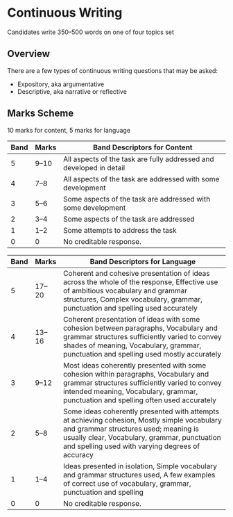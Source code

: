 # Continuous Writing

Candidates write 350–500 words on one of four topics set

## Overview

There are a few types of continuous writing questions that may be asked:
- Expository, aka argumentative
- Descriptive, aka narrative or reflective

## Marks Scheme
10 marks for content, 5 marks for language

| Band | Marks | Band Descriptors for Content |
| --- | --- | --- |
| 5 | 9–10 | All aspects of the task are fully addressed and developed in detail |
| 4 | 7–8 | All aspects of the task are addressed with some development |
| 3 | 5–6 | Some aspects of the task are addressed with some development |
| 2 | 3–4 | Some aspects of the task are addressed |
| 1 | 1–2 | Some attempts to address the task |
| 0 | 0 | No creditable response. |

| Band | Marks | Band Descriptors for Language |
| --- | --- | --- |
| 5 | 17–20 | Coherent and cohesive presentation of ideas across the whole of the response, Effective use of ambitious vocabulary and grammar structures, Complex vocabulary, grammar, punctuation and spelling used accurately |
| 4 | 13–16 | Coherent presentation of ideas with some cohesion between paragraphs, Vocabulary and grammar structures sufficiently varied to convey shades of meaning, Vocabulary, grammar, punctuation and spelling used mostly accurately |
| 3 | 9–12 | Most ideas coherently presented with some cohesion within paragraphs, Vocabulary and grammar structures sufficiently varied to convey intended meaning, Vocabulary, grammar, punctuation and spelling often used accurately |
| 2 | 5–8 | Some ideas coherently presented with attempts at achieving cohesion, Mostly simple vocabulary and grammar structures used; meaning is usually clear, Vocabulary, grammar, punctuation and spelling used with varying degrees of accuracy |
| 1 | 1–4 | Ideas presented in isolation, Simple vocabulary and grammar structures used, A few examples of correct use of vocabulary, grammar, punctuation and spelling |
| 0 | 0 | No creditable response. |

